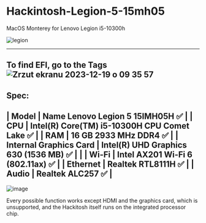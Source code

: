 # Hackintosh-Legion-5-15mh05
MacOS Monterey for Lenovo Legion i5-10300h

![legion](https://github.com/kosmit10/Hackintosh-Legion-5-15mh05/assets/92518400/c3f9f4c5-872a-48f6-96e2-432786741943)

-----------------------------------------------------------------------------------------------------------------------------
To find EFI, go to the Tags
![Zrzut ekranu 2023-12-19 o 09 35 57](https://github.com/kosmit10/Hackintosh-Legion-5-15mh05/assets/92518400/b5b89cfe-ab18-4166-8006-53d20b5f8545)
-----------------------------------------------------------------------------------------------------------------------------



Spec:
---------------------------------------------------------------------------------------
|                   Model | Name	Lenovo Legion 5 15IMH05H	✅                        |
|                     CPU |	Intel(R) Core(TM) i5-10300H CPU Comet Lake	✅            |
|                     RAM |	16 GB 2933 MHz DDR4	✅                                    |
|  Internal Graphics Card |	Intel(R) UHD Graphics 630 (1536 MB)	✅                    |                               |
|                   Wi-Fi |	Intel AX201 Wi-Fi 6 (802.11ax)	✅                        |
|                Ethernet |	Realtek RTL8111H	✅                                      |
|                   Audio |	Realtek ALC257	✅                                        |
---------------------------------------------------------------------------------------
![image](https://github.com/kosmit10/Hackintosh-Legion-5-15mh05/assets/92518400/773a930c-41b3-4750-89a8-1ca0993af9b3)

Every possible function works except HDMI and the graphics card, 
which is unsupported, and the Hackitosh itself runs on the integrated 
processor chip.


